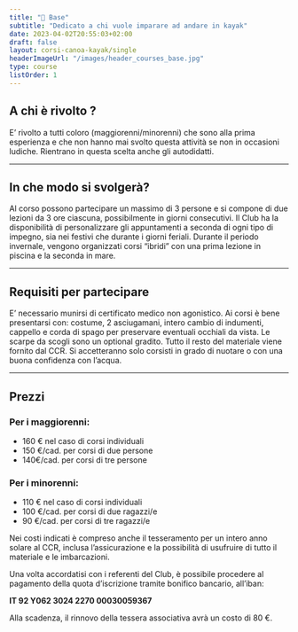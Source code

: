 ```yaml
---
title: "🔰 Base"
subtitle: "Dedicato a chi vuole imparare ad andare in kayak"
date: 2023-04-02T20:55:03+02:00
draft: false
layout: corsi-canoa-kayak/single
headerImageUrl: "/images/header_courses_base.jpg"
type: course
listOrder: 1
---
```


## A chi è rivolto ?
E’ rivolto a tutti coloro (maggiorenni/minorenni) che sono alla prima esperienza e che non hanno mai svolto questa attività se non in occasioni ludiche. Rientrano in questa scelta anche gli autodidatti.

---

## In che modo si svolgerà?
Al corso possono partecipare un massimo di 3 persone e si compone di due lezioni da 3 ore ciascuna, possibilmente in giorni consecutivi. Il Club ha la disponibilità di personalizzare gli appuntamenti a seconda di ogni tipo di impegno, sia nei festivi che durante i giorni feriali. Durante il periodo invernale, vengono organizzati corsi “ibridi” con una prima lezione in piscina e la seconda in mare.

---

## Requisiti per partecipare
E’ necessario munirsi di certificato medico non agonistico. Ai corsi è bene presentarsi con: costume, 2 asciugamani, intero cambio di indumenti, cappello e corda di spago per preservare eventuali occhiali da vista. Le scarpe da scogli sono un optional gradito. Tutto il resto del materiale viene fornito dal CCR. Si accetteranno solo corsisti in grado di nuotare o con una buona confidenza con l’acqua.

---

## Prezzi

### Per i maggiorenni:
* 160 € nel caso di corsi individuali
* 150 €/cad. per corsi di due persone
* 140€/cad. per corsi di tre persone

### Per i minorenni:
* 110 € nel caso di corsi individuali
* 100 €/cad. per corsi di due ragazzi/e
* 90 €/cad. per corsi di tre ragazzi/e

Nei costi indicati è compreso anche il tesseramento per un intero anno solare al CCR, inclusa l’assicurazione e la
possibilità di usufruire di tutto il materiale e le imbarcazioni.

Una volta accordatisi con i referenti del Club, è possibile procedere al pagamento della quota d’iscrizione tramite bonifico bancario, all’iban:

**IT 92 Y062 3024 2270 00030059367**

Alla scadenza, il rinnovo della tessera associativa avrà un costo di 80 €.
